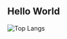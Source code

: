 ## Hello World
![Top Langs](https://github-readme-stats.vercel.app/api/top-langs/?username=oasoobi&layout=compact)
